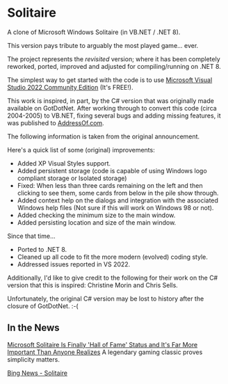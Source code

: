 # Solitaire

A clone of Microsoft Windows Solitaire (in VB.NET / .NET 8).

This version pays tribute to arguably the most played game... ever.

The project represents the *revisited* version; where it has been completely reworked, ported, improved and adjusted for compiling/running on .NET 8.

The simplest way to get started with the code is to use [Microsoft Visual Studio 2022 Community Edition](https://visualstudio.microsoft.com/free-developer-offers/) (It's FREE!).

This work is inspired, in part, by the C# version that was originally made available on GotDotNet.  After working through to convert this code (circa 2004-2005) to VB.NET, fixing several bugs and adding missing features, it was published to [AddressOf.com](http://addressof.com/posts/solitaire-written-in-vb-net/).

The following information is taken from the original announcement.

Here's a quick list of some (original) improvements:

- Added XP Visual Styles support.
- Added persistent storage (code is capable of using Windows logo compliant storage or Isolated storage)
- Fixed: When less than three cards remaining on the left and then clicking to see them, some cards from below in the pile show through.
- Added context help on the dialogs and integration with the associated Windows help files (Not sure if this will work on Windows 98 or not).
- Added checking the minimum size to the main window.
- Added persisting location and size of the main window.

Since that time...

- Ported to .NET 8.
- Cleaned up all code to fit the more modern (evolved) coding style.
- Addressed issues reported in VS 2022.

Additionally, I'd like to give credit to the following for their work on the C# version that this is inspired: Christine Morin and Chris Sells.

Unfortunately, the original C# version may be lost to history after the closure of GotDotNet. :-(

## In the News

[Microsoft Solitaire Is Finally 'Hall of Fame' Status and It's Far More Important Than Anyone Realizes](https://www.inc.com/don-reisinger/microsoft-solitaire-is-finally-hall-of-fame-status-its-far-more-important-than-anyone-realizes.html) A legendary gaming classic proves simplicity matters.

[Bing News - Solitaire](https://www.bing.com/news/search?q=Solitaire&qpvt=solitaire&FORM=EWRE)
